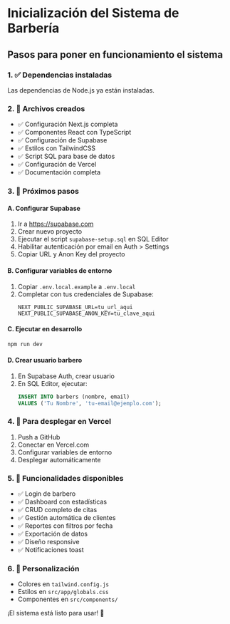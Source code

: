 # Inicialización del Sistema de Barbería

## Pasos para poner en funcionamiento el sistema

### 1. ✅ Dependencias instaladas
Las dependencias de Node.js ya están instaladas.

### 2. 📁 Archivos creados
- ✅ Configuración Next.js completa
- ✅ Componentes React con TypeScript
- ✅ Configuración de Supabase
- ✅ Estilos con TailwindCSS
- ✅ Script SQL para base de datos
- ✅ Configuración de Vercel
- ✅ Documentación completa

### 3. 🔧 Próximos pasos

#### A. Configurar Supabase
1. Ir a https://supabase.com
2. Crear nuevo proyecto
3. Ejecutar el script `supabase-setup.sql` en SQL Editor
4. Habilitar autenticación por email en Auth > Settings
5. Copiar URL y Anon Key del proyecto

#### B. Configurar variables de entorno
1. Copiar `.env.local.example` a `.env.local`
2. Completar con tus credenciales de Supabase:
   ```
   NEXT_PUBLIC_SUPABASE_URL=tu_url_aqui
   NEXT_PUBLIC_SUPABASE_ANON_KEY=tu_clave_aqui
   ```

#### C. Ejecutar en desarrollo
```bash
npm run dev
```

#### D. Crear usuario barbero
1. En Supabase Auth, crear usuario
2. En SQL Editor, ejecutar:
   ```sql
   INSERT INTO barbers (nombre, email) 
   VALUES ('Tu Nombre', 'tu-email@ejemplo.com');
   ```

### 4. 🚀 Para desplegar en Vercel
1. Push a GitHub
2. Conectar en Vercel.com
3. Configurar variables de entorno
4. Desplegar automáticamente

### 5. 📱 Funcionalidades disponibles
- ✅ Login de barbero
- ✅ Dashboard con estadísticas
- ✅ CRUD completo de citas
- ✅ Gestión automática de clientes
- ✅ Reportes con filtros por fecha
- ✅ Exportación de datos
- ✅ Diseño responsive
- ✅ Notificaciones toast

### 6. 🎨 Personalización
- Colores en `tailwind.config.js`
- Estilos en `src/app/globals.css`
- Componentes en `src/components/`

¡El sistema está listo para usar! 🎉
